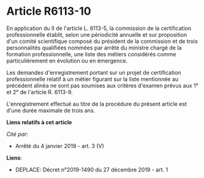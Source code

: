 # Article R6113-10

En application du II de l'article L. 6113-5, la commission de la certification professionnelle établit, selon une périodicité
annuelle et sur proposition d'un comité scientifique composé du président de la commission et de trois personnalités
qualifiées nommées par arrêté du ministre chargé de la formation professionnelle, une liste des métiers considérés comme
particulièrement en évolution ou en émergence.

Les demandes d'enregistrement portant sur un projet de certification professionnelle relatif à un métier figurant sur la
liste mentionnée au précédent alinéa ne sont pas soumises aux critères d'examen prévus aux 1° et 2° de l'article R. 6113-9.

L'enregistrement effectué au titre de la procédure du présent article est d'une durée maximale de trois ans.

**Liens relatifs à cet article**

_Cité par_:

  - Arrêté du 4 janvier 2019 - art. 3 (V)

**Liens**:

  - DEPLACE: Décret n°2019-1490 du 27 décembre 2019 - art. 1
